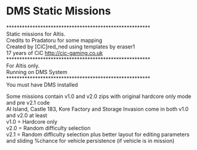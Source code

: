 # DMS Static Missions
*******************************************************<BR>
	Static missions for Altis.<BR>
	Credits to Pradatoru for some mapping<BR>
	Created by [CiC]red_ned using templates by eraser1 <BR>
	17 years of CiC http://cic-gaming.co.uk<BR>
*******************************************************<BR>
	For Altis only.<BR>
	Running on DMS System<BR>
*******************************************************<BR>
You must have DMS installed<BR>

Some missions contain v1.0 and v2.0 zips with original hardcore only mode and pre v2.1 code<BR>
AI Island, Castle 183, Kore Factory and Storage Invasion come in both v1.0 and v2.0 at least<BR>
v1.0 = Hardcore only<BR>
v2.0 = Random difficulty selection<BR>
v2.1 = Random difficulty selection plus better layout for editing parameters and sliding %chance for vehicle persistence (if vehicle is in mission)<BR>